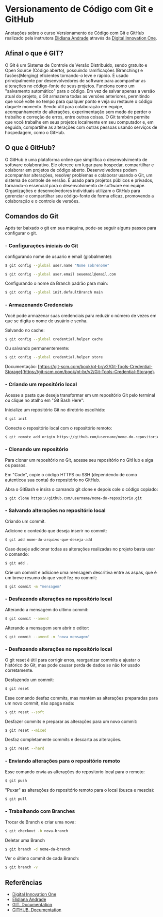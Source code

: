 
# Versionamento de Código com Git e GitHub
Anotações sobre o curso Versionamento de Código com Git e GitHub realizado pela instrutora [Elidiana Andrade](https://github.com/elidianaandrade) através da [Digital Innovation One](https://www.dio.me/).

## Afinal o que é GIT?

O Git é um Sistema de Controle de Versão Distribuído, sendo gratuito e Open Source (Código aberto), possuindo ramificações (Branching) e fusões(Merging) eficientes tornando-o leve e rápido.
É usado principalmente por desenvolvedores de software para acompanhar as alterações no código-fonte de seus projetos. Funciona como um "salvamento automático" para o código. Em vez de salvar apenas a versão atual do projeto, o Git armazena todas as versões anteriores, permitindo que você volte no tempo para qualquer ponto e veja ou restaure o código daquele momento.
Sendo útil para colaboração em equipe, acompanhamento de alterações, experimentação sem medo de perder o trabalho e correção de erros, entre outras coisas. O Git também permite que você trabalhe em seus projetos localmente em seu computador e, em seguida, compartilhe as alterações com outras pessoas usando serviços de hospedagem, como o GitHub.

## O que é GitHub?

O GitHub é uma plataforma online que simplifica o desenvolvimento de software colaborativo. Ele oferece um lugar para hospedar, compartilhar e colaborar em projetos de código aberto. Desenvolvedores podem acompanhar alterações, resolver problemas e colaborar usando o Git, um sistema de controle de versão. É usado para projetos públicos e privados, tornando-o essencial para o desenvolvimento de software em equipe. Organizações e desenvolvedores individuais utilizam o GitHub para gerenciar e compartilhar seu código-fonte de forma eficaz, promovendo a colaboração e o controle de versões.


## Comandos do Git
Após ter baixado o git em sua máquina, pode-se seguir alguns passos para configurar o git.

### - Configurações iniciais do Git

configurando nome de usuario e email (globalmente):
```bash
$ git config --global user.name "Nome sobrenome"
```
```bash
$ git config --global user.email seuemail@email.com
```
Configurando o nome da Branch padrão para main:

```bash
$ git config --global init.defaultBranch main
```

### - Armazenando Credenciais
Você pode armazenar suas credenciais para reduzir o número de vezes em que se digita o nome de usuário e senha.

Salvando no cache:

```bash
$ git config --global credential.helper cache
```

Ou salvando permanentemente:

```bash
$ git config --global credential.helper store
```
Documentação: [https://git-scm.com/book/pt-br/v2/Git-Tools-Credential-Storage](https://git-scm.com/book/pt-br/v2/Git-Tools-Credential-Storage).

### - Criando um repositório local

Acesse a pasta que deseja transformar em um repositório Git pelo terminal ou clique no atalho em "Git Bash Here":

Inicialize um repósitório Git no diretório escolhido:
```bash
$ git init
```

Conecte o repositório local com o repositório remoto:
```bash
$ git remote add origin https://github.com/username/nome-do-repositorio.git
```

### - Clonando um repositório

Para clonar um repositório no Git, acesse seu repositório no GitHub e siga os passos.

Em "Code", copie o código HTTPS ou SSH (dependendo de como autenticou sua conta) do repositório no GitHub.

Abra o GitBash e insira o camando git clone e depois cole o código copiado:

```bash
$ git clone https://github.com/username/nome-do-repositorio.git
```
### - Salvando alterações no repositório local

Criando um commit.

Adicione o conteúdo que deseja inserir no commit:
```bash
$ git add nome-do-arquivo-que-deseja-add
```

Caso deseje adicionar todas as alterações realizadas no projeto basta usar o comando:

```bash
$ git add .
```
Crie um commit e adicione uma mensagem descritiva entre as aspas, que é um breve resumo do que você fez no commit:

```bash
$ git commit -m "mensagem"
```

### - Desfazendo alterações no repositório local

Alterando a mensagem do ultimo commit:

```bash
$ git commit --amend
```

Alterando a mensagem sem abrir o editor:

```bash
$ git commit --amend -m "nova mensagem"
```

### - Desfazendo alterações no repositório local
O git reset é útil para corrigir erros, reorganizar commits e ajustar o histórico do Git, mas pode causar perda de dados se não for usado corretamente.

Desfazendo um commit:

```bash
$ git reset
```
Esse comando desfaz commits, mas mantém as alterações preparadas para um novo commit, não apaga nada:
```bash
$ git reset --soft
```
Desfazer commits e preparar as alterações para um novo commit:
```bash
$ git reset --mixed
```
Desfaz completamente commits e descarta as alterações.
```bash
$ git reset --hard
```


### - Enviando alterações para o repositório remoto

Esse comando envia as alterações do repositorio local para o remoto:

```bash
$ git push
```

"Puxar" as alterações do repositório remoto para o local (busca e mescla):

```bash
$ git pull
```

### - Trabalhando com Branches

Trocar de Branch e criar uma nova:

```bash
$ git checkout -b nova-branch
```

Deletar uma Branch

```bash
$ git branch -d nome-da-branch
```

Ver o último commit de cada Branch:

```bash
$ git branch -v
```

## Referências

 - [Digital Innovation One](https://www.dio.me/)
 - [Elidiana Andrade](https://github.com/elidianaandrade/dio-curso-git-github)
 - [GIT. Documentation](https://git-scm.com/doc)
 - [GITHUB. Documentation](https://docs.github.com/pt)

